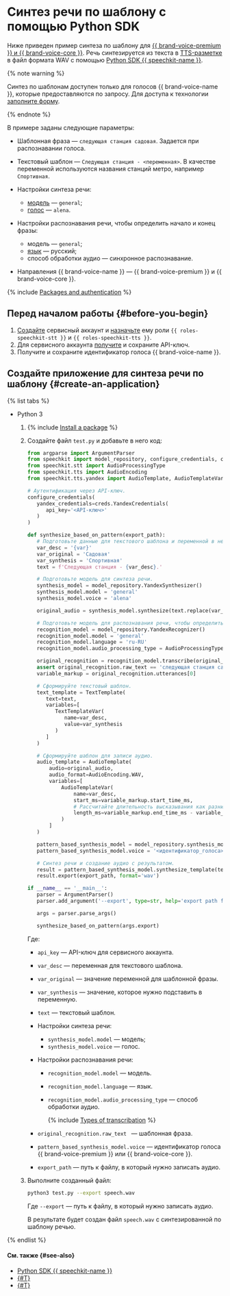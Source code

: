 # Синтез речи по шаблону с помощью Python SDK

Ниже приведен пример синтеза по шаблону для [{{ brand-voice-premium }} и {{ brand-voice-core }}](../../tts/brand-voice/index.md). Речь синтезируется из текста в [TTS-разметке](../../tts/markup/tts-markup.md) в файл формата WAV с помощью [Python SDK {{ speechkit-name }}](index.md).


{% note warning %}

Синтез по шаблонам доступен только для голосов {{ brand-voice-name }}, которые предоставляются по запросу. Для доступа к технологии [заполните форму](#contact-form).

{% endnote %}


В примере заданы следующие параметры:

* Шаблонная фраза — `следующая станция садовая`. Задается при распознавании голоса.
* Текстовый шаблон — `Следующая станция - <переменная>`. В качестве переменной используются названия станций метро, например `Спортивная`.
* Настройки синтеза речи:

   * [модель](../../stt/models.md#tags) — `general`;
   * [голос](../../tts/voices.md#premium) — `alena`.

* Настройки распознавания речи, чтобы определить начало и конец фразы:

   * модель — `general`;
   * [язык](../../stt/models.md#languages) — русский;
   * способ обработки аудио — синхронное распознавание.

* Направления {{ brand-voice-name }} — {{ brand-voice-premium }} и {{ brand-voice-core }}.

{% include [Packages and authentication](../../../_includes/speechkit/packages-and-auth.md) %}

## Перед началом работы {#before-you-begin}

1. [Создайте](../../../iam/operations/sa/create.md) сервисный аккаунт и [назначьте](../../../iam/operations/sa/assign-role-for-sa.md) ему роли `{{ roles-speechkit-stt }}` и `{{ roles-speechkit-tts }}`.
1. Для сервисного аккаунта [получите](../../../iam/operations/api-key/create.md) и сохраните API-ключ.
1. Получите и сохраните идентификатор голоса {{ brand-voice-name }}.

## Создайте приложение для синтеза речи по шаблону {#create-an-application}

{% list tabs %}

- Python 3

   1. {% include [Install a package](../../../_includes/speechkit/install-packages.md) %}
   1. Создайте файл `test.py` и добавьте в него код:

      ```python
      from argparse import ArgumentParser
      from speechkit import model_repository, configure_credentials, creds
      from speechkit.stt import AudioProcessingType
      from speechkit.tts import AudioEncoding
      from speechkit.tts.yandex import AudioTemplate, AudioTemplateVar, TextTemplate, TextTemplateVar

      # Аутентификация через API-ключ.
      configure_credentials(
         yandex_credentials=creds.YandexCredentials(
            api_key='<API-ключ>'
         )
      )

      def synthesize_based_on_pattern(export_path):
         # Подготовьте данные для текстового шаблона и переменной в нем.
         var_desc = '{var}'
         var_original = 'Садовая'
         var_synthesis = 'Спортивная'
         text = f'Следующая станция - {var_desc}.'

         # Подготовьте модель для синтеза речи.
         synthesis_model = model_repository.YandexSynthesizer()
         synthesis_model.model = 'general'
         synthesis_model.voice = 'alena'

         original_audio = synthesis_model.synthesize(text.replace(var_desc, var_original), raw_format=True)

         # Подготовьте модель для распознавания речи, чтобы определить начало и конец фразы.
         recognition_model = model_repository.YandexRecognizer()
         recognition_model.model = 'general'
         recognition_model.language = 'ru-RU'
         recognition_model.audio_processing_type = AudioProcessingType.Full

         original_recognition = recognition_model.transcribe(original_audio)[0]
         assert original_recognition.raw_text == 'следующая станция садовая'
         variable_markup = original_recognition.utterances[0]

         # Сформируйте текстовый шаблон.
         text_template = TextTemplate(
            text=text,
            variables=[
               TextTemplateVar(
                  name=var_desc,
                  value=var_synthesis
               )
            ]
         )

         # Сформируйте шаблон для записи аудио.
         audio_template = AudioTemplate(
             audio=original_audio,
             audio_format=AudioEncoding.WAV,
             variables=[
                 AudioTemplateVar(
                     name=var_desc,
                     start_ms=variable_markup.start_time_ms,
                     # Рассчитайте длительность высказывания как разницу между концом (EOU) и началом фразы.
                     length_ms=variable_markup.end_time_ms - variable_markup.start_time_ms
                 )
             ]
         )

         pattern_based_synthesis_model = model_repository.synthesis_model()
         pattern_based_synthesis_model.voice = '<идентификатор_голоса>'

         # Синтез речи и создание аудио с результатом.
         result = pattern_based_synthesis_model.synthesize_template(text_template, audio_template, raw_format=False)
         result.export(export_path, format='wav')

      if __name__ == '__main__':
         parser = ArgumentParser()
         parser.add_argument('--export', type=str, help='export path for synthesized audio', required=True)

         args = parser.parse_args()

         synthesize_based_on_pattern(args.export)
      ```

      Где:

      * `api_key` — API-ключ для сервисного аккаунта.
      * `var_desc` — переменная для текстового шаблона.
      * `var_original` — значение переменной для шаблонной фразы.
      * `var_synthesis` — значение, которое нужно подставить в переменную.
      * `text` — текстовый шаблон.
      * Настройки синтеза речи:

         * `synthesis_model.model` — модель;
         * `synthesis_model.voice` — голос.

      * Настройки распознавания речи:

         * `recognition_model.model` — модель.
         * `recognition_model.language` — язык.
         * `recognition_model.audio_processing_type` — способ обработки аудио.

            {% include [Types of transcribation](../../../_includes/speechkit/audio_processing_type.md) %}

      * `original_recognition.raw_text ` — шаблонная фраза.
      * `pattern_based_synthesis_model.voice` — идентификатор голоса {{ brand-voice-premium }} или {{ brand-voice-core }}.
      * `export_path` — путь к файлу, в который нужно записать аудио.

   1. Выполните созданный файл:

      ```bash
      python3 test.py --export speech.wav
      ```

      Где `--export` — путь к файлу, в который нужно записать аудио.

      В результате будет создан файл `speech.wav` с синтезированной по шаблону речью.

{% endlist %}

#### См. также {#see-also}

* [Python SDK {{ speechkit-name }}](https://pypi.org/project/yandex-speechkit/)
* [{#T}](templates-bvcc.md)
* [{#T}](../../tts/api/tts-templates.md)
